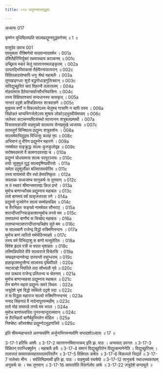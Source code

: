 ```yaml
---
title: ०१७ प्रद्युम्नशाल्वयुद्धम्

---
```

अध्यायः 017

कृष्णेन युधिष्ठिरम्प्रति साल्वप्रद्युम्नयुद्धवर्णनम् ॥ 1 ॥

वासुदेव उवाच 	001  
एवमुक्त्वा रौक्मिणेयो यादवान्यादवर्षभ ।	001a  
दंशितैर्हरिभिर्युक्तं रथमास्थाय काञ्चनम् ॥	001c  
उच्छ्रित्य मकरं केतुं व्यात्ताननमलङ्कृतम् ।	002a  
उत्पतद्भिरिवाकाशं तैर्हयैरन्वयात्परान् ॥	002c  
विक्षिपन्नादयंश्चापि धनुः श्रेष्ठं महाबलैः ।	003a  
तूणखड्गधरः शूरो बद्धगोधाङ्गुलित्रवान् ॥	003c  
सविद्युच्छुरितं चापं विहरन्वै तलात्तलम् ।	004a  
मोहयामास दैतेयान्सर्वान्सौभनिवासिनः ॥	004c  
तस्य विक्षिपतश्चापं सन्दधानस्य चासकृत् ।	005a  
नान्तरं ददृशे कश्चिन्निघ्नतः शात्रवान्रणे ॥	005c  
मुखस्य वर्णो न विकल्पतेऽस्य चेलुश्च गात्राणि न चापि तस्य ।	006a  
सिंहोन्नतं चाप्यभिगर्जतोऽस्य शुश्राव लोकोऽद्भुतवीर्यमग्र्यम् ॥	006c  
जलेचरः काञ्चनयष्टिसंस्थो व्यात्ताननः शत्रुबलप्रमाथी ।	007a  
वित्रासयन्राजति वाहमुख्ये साल्वस्य सेनाप्रमुखे ध्वजाग्र्यः ॥	007c  
ततस्तूर्णं विनिष्पत्य प्रद्युम्नः शत्रुकर्शनः ।	008a  
साल्वमेवाभिदुद्राव विधित्सुः कलहं नृप ॥	008c  
अभियानं तु वीरेण प्रद्युम्नेन महारणे ।	009a  
नामर्षयत सङ्क्रुद्धः साल्वः कुरुकुलोद्वह ॥	009c  
सरोषमदमत्तो वै कामगादवरुह्य च ।	010a  
प्रद्युम्नं योधयामास साल्वः परपुरञ्जयः ॥	010c  
तयोः सुतुमुलं युद्धं साल्ववृष्णिप्रवीरयोः ।	011a  
समेता ददृशुर्लोका बलिवासवयोरिव ॥	011c  
तस्य मायामयो वीर रथो हेमपरिष्कृतः ।	012a  
सपताकः सध्वजश्च सानुकर्षः स तूणवान् ॥	012c  
स तं रथवरं श्रीमान्समारुह्य किल प्रभो ।	013a  
मुमोच बाणान्कौख्य प्रद्युम्नाय महाबलः ॥	013c  
ततो बाणमयं वर्षं व्यसृजत्तरसा रणे ।	014a  
प्रद्युम्नो भुजवेगेन साल्वं सम्मोहयन्निव ॥	014c  
स तैरभिहतः सङ्ख्ये नामर्षयत सौभराट् ।	015a  
शरान्दीप्ताग्निसङ्काशान्मुमोच तनये मम ॥	015c  
तमापतन्तं बाणौघं स चिच्छेद महाबलः ।	016a  
ततश्चान्याञ्शरान्दीप्तान्प्रचिक्षेप सुते मम ॥	016c  
स साल्वबाणै राजेन्द्र विद्धो रुक्मिणिनन्दनः ।	017a  
मुमोच बाणं त्वरितो मर्मभेदिनमाहवे ॥	017c  
तस्य वर्म विभिद्याशु स बाणो मत्सुतेरितः ।	018a  
विवेश हृदयं पत्री स पपात भृशाहतः ॥	018c  
तस्मिन्निपतिते वीरे साल्वराजे विचेतसि ।	019a  
सम्प्रद्रवन्दानवेन्द्रा दारयन्तो वसुन्धराम् ॥	019c  
हाहाकृतमभूत्सैन्यं साल्वस्य पृथिवीपते ।	020a  
नष्टसञ्ज्ञे निपतिते तदा सौभपतौ नृपे ॥	020c  
तत उत्थाय राजेन्द्र प्रतिलभ्य च चेतनाम् ।	021a  
मुमोच बाणान्सहसा प्रद्युम्नाय महाबलः ॥	021c  
तेन बाणेन महता प्रद्युम्नः समरे स्थितः ।	022a  
जत्रुदेशे भृशं विद्धो व्यथितो ददृशे तदा ॥	022c  
तं स विद्ध्वा महाराज साल्वो रुक्मिणिनन्दनम् ।	023a  
ननाद सिंहनादं वै नादेनापूरयन्महीम् ॥	023c  
ततो मोहं समापन्ने तनये मम भारत ।	024a  
मुमोच बाणांस्त्वरितः पुनरन्यान्दुरात्मवान् ॥	024c  
स तैरभिहतो बाणैर्बहुभिस्तेन मोहितः ।	025a  
निश्चेष्टः कौरवश्रेष्ठ प्रद्युम्नोऽभूद्रणाजिरे ॥	025c  

इति श्रीमन्महाभारते अरण्यपर्वणि अर्जुनाभिगमनपर्वणि सप्तदशोऽध्यायः ॥ 17 ॥

3-17-1 हरिभिः अश्वैः ॥ 3-17-2 व्यात्ताननमिवान्तकम् इति झ. पाठः । अन्वयात् उपगतः ॥ 3-17-3 विक्षिपन् परान्धिक्वुर्वन् । महाबलैः हयैः ॥ 3-17-4 समानं विद्युच्छुरितेन विद्युत्कम्पनेनेति । विद्युच्छुरितम् । तलात्तलं सव्यापसव्यहस्ततलपरिवर्तेन ॥ 3-17-5 विक्षिपतः कर्षतः ॥ 3-17-6 विकल्पते भिद्यते ॥ 3-17-7 जलेचरः मीनः । सर्वतिमिप्रमाथी इति झ. पाठः । वाहमुख्ये रथश्रेष्ठे ॥ 3-17-12 सानुकर्षः रथाधस्थकाष्ठम् अनुकर्षः सः । रथः तूणवान् ॥ 3-17-16 आपततेति विसर्गलोप आर्षः ॥ 3-17-22 जत्रुदेशे कण्ठमूले ॥